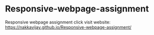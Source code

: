 # Responsive-webpage-assignment
Responsive webpage assignment
click visit website: https://nakkavijay.github.io/Responsive-webpage-assignment/
